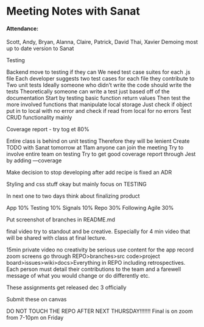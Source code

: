 # Meeting Notes with Sanat

#### Attendance:
Scott, Andy, Bryan, Alanna, Claire, Patrick, David Thai, Xavier
Demoing most up to date version to Sanat

Testing

Backend move to testing if they can
We need test case suites for each .js file
Each developer suggests two test cases for each file they contribute to
Two unit tests
Ideally someone who didn’t	write the code should write the tests
Theoretically someone can write a test just based off of the documentation
Start by testing basic function return values
Then test the more involved functions that manipulate local storage
Just check if object put in to local with no error and check if read from local for no errors
Test CRUD functionality mainly

Coverage report - try tog et 80% 

Entire class is behind on unit testing
Therefore they will be lenient
Create TODO with Sanat tomorrow at 11am anyone can join the meeting
Try to involve entire team on testing
Try to get good coverage report through Jest by adding —coverage

Make decision to stop developing after add recipe is fixed an ADR

Styling and css stuff okay but mainly focus on TESTING

In next one to two days think about finalizing product

App 10%
Testing 10%
Signals 10%
Repo 30%
Following Agile 30%

Put screenshot of branches in README.md

final video try to standout and be creative.
Especially for 4 min video that will be shared with class at final lecture.

15min private video no creativity be serious use content for the app record zoom screens go through REPO>branches>src code>project board>issues>wiki>docs>Everything in REPO including retrospectives. Each person must detail their contributions to the team and a farewell message of what you would change or do differently etc.

These assignments get released dec 3 officially

Submit these on canvas

DO NOT TOUCH THE REPO AFTER NEXT THURSDAY!!!!!!!
Final is on zoom from 7-10pm on Friday
